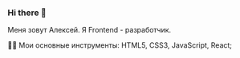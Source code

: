 ### Hi there 👋
Меня зовут Алексей. Я Frontend - разработчик.

👩‍💻
Мои основные инструменты: HTML5, CSS3, JavaScript, React;
